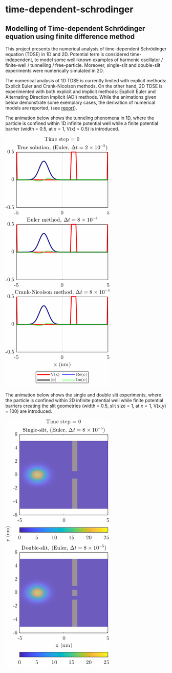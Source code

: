 # time-dependent-schrodinger
## **Modelling of Time-dependent Schrödinger equation using finite difference method**

This project presents the numerical analysis of time-dependent Schrödinger equation (TDSE) in 1D and 2D. Potential term is considered time-independent, to model some well-known examples of harmonic oscillator / finite-well / tunnelling / free-particle. Moreover, single-slit and double-slit experiments were numerically simulated in 2D.

The numerical analysis of 1D TDSE is currently limited with explicit methods: Explicit Euler and Crank-Nicolson methods. On the other hand, 2D TDSE is experimented with both explicit and implicit methods: Explicit Euler and Alternating Direction Implicit (ADI) methods. While the animations given below demonstrate some exemplary cases, the derivation of numerical models are reported, (see [report](https://github.com/lynspica/time-dependent-schrodinger/blob/main/report.pdf)).

The animation below shows the tunneling phenomena in 1D, where the particle is confined within 1D infinite potential well while a finite potential barrier (width = 0.5, at $x = 1$, V(x) = 0.5) is introduced.

![](https://github.com/lynspica/time-dependent-schrodinger/blob/main/figs/1D_tunneling.gif)

The animation below shows the single and double slit experiments, where the particle is confined within 2D infinite potential well while finite potential barriers creating the slit geometries (width = 0.5, slit size = 1, at $x = 1$, V(x,y) = 100) are introduced.

![](https://github.com/lynspica/time-dependent-schrodinger/blob/main/figs/2D_slit.gif)
